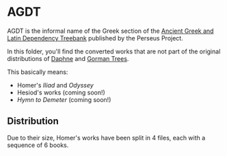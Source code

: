 # AGDT

AGDT is the informal name of the Greek section of the 
[Ancient Greek and Latin Dependency Treebank](https://perseusdl.github.io/treebank_data/) 
published by the Perseus Project.

In this folder, you'll find the converted works that are not part of the original 
distributions of [Daphne]() and [Gorman Trees]().

This basically means:
* Homer's *Iliad* and *Odyssey*
* Hesiod's works (coming soon!)
* *Hymn to Demeter* (coming soon!)

## Distribution

Due to their size, Homer's works have been split in 4 files, each with a sequence of 6 books.
